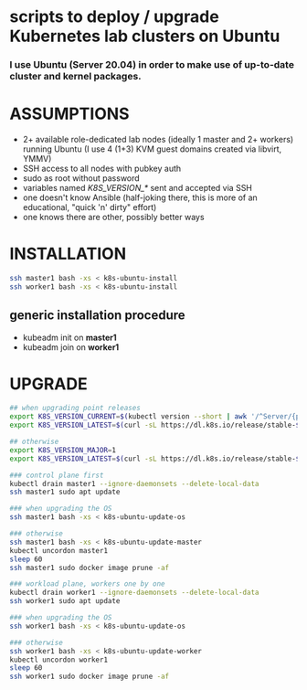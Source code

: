 # scripts to deploy / upgrade Kubernetes lab clusters on Ubuntu

### I use Ubuntu (Server 20.04) in order to make use of up-to-date cluster and kernel packages.

# ASSUMPTIONS
- 2+ available role-dedicated lab nodes (ideally 1 master and 2+ workers) running Ubuntu (I use 4 (1+3) KVM guest domains created via libvirt, YMMV)
- SSH access to all nodes with pubkey auth
- sudo as root without password
- variables named <i>K8S_VERSION_*</i> sent and accepted via SSH
- one doesn't know Ansible (half-joking there, this is more of an educational, "quick 'n' dirty" effort)
- one knows there are other, possibly better ways

# INSTALLATION
```bash
ssh master1 bash -xs < k8s-ubuntu-install
ssh worker1 bash -xs < k8s-ubuntu-install
```

## generic installation procedure
- kubeadm init on <strong>master1</strong>
- kubeadm join on <strong>worker1</strong>

# UPGRADE
```bash
## when upgrading point releases
export K8S_VERSION_CURRENT=$(kubectl version --short | awk '/^Server/{print substr($3,2)}')
export K8S_VERSION_LATEST=$(curl -sL https://dl.k8s.io/release/stable-${K8S_VERSION_CURRENT%.*}.txt)

## otherwise
export K8S_VERSION_MAJOR=1
export K8S_VERSION_LATEST=$(curl -sL https://dl.k8s.io/release/stable-${K8S_VERSION_MAJOR}.txt)

### control plane first
kubectl drain master1 --ignore-daemonsets --delete-local-data
ssh master1 sudo apt update

### when upgrading the OS
ssh master1 bash -xs < k8s-ubuntu-update-os

### otherwise
ssh master1 bash -xs < k8s-ubuntu-update-master
kubectl uncordon master1
sleep 60
ssh master1 sudo docker image prune -af

### workload plane, workers one by one
kubectl drain worker1 --ignore-daemonsets --delete-local-data
ssh worker1 sudo apt update

### when upgrading the OS
ssh worker1 bash -xs < k8s-ubuntu-update-os

### otherwise
ssh worker1 bash -xs < k8s-ubuntu-update-worker
kubectl uncordon worker1
sleep 60
ssh worker1 sudo docker image prune -af
```
